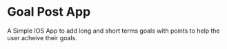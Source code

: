 # Goal Post App

A Simple IOS App to add long and short terms goals with points to help the user acheive their goals.
